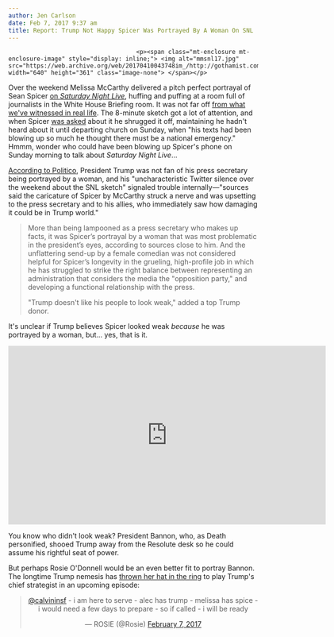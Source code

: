 ```yaml
---
author: Jen Carlson
date: Feb 7, 2017 9:37 am
title: Report: Trump Not Happy Spicer Was Portrayed By A Woman On SNL
---
```


	
										<p><span class="mt-enclosure mt-enclosure-image" style="display: inline;"> <img alt="mmsnl17.jpg" src="https://web.archive.org/web/20170410043748im_/http://gothamist.com/attachments/arts_jen/mmsnl17.jpg" width="640" height="361" class="image-none"> </span></p>

<p>Over the weekend Melissa McCarthy delivered a pitch perfect portrayal of Sean Spicer <a href="https://web.archive.org/web/20170410043748/http://gothamist.com/2017/02/06/sean_spicer_snl_notes.php">on <em>Saturday Night Live</em></a>, huffing and puffing at a room full of journalists in the White House Briefing room. It was not far off <a href="https://web.archive.org/web/20170410043748/http://dcist.com/2017/01/sean_spicer_lying_liar.php">from what we&apos;ve witnessed in real life</a>. The 8-minute sketch got a lot of attention, and when Spicer <a href="https://web.archive.org/web/20170410043748/http://extratv.com/2017/02/05/white-house-press-secretary-sean-spicer-reacts-to-melissa-mccarthys-snl-skit/">was asked</a> about it he shrugged it off, maintaining he hadn&apos;t heard about it until departing church on Sunday, when &quot;his texts had been blowing up so much he thought there must be a national emergency.&quot; Hmmm, wonder who could have been blowing up Spicer&apos;s phone on Sunday morning to talk about <em>Saturday Night Live</em>...</p>

<p><a href="https://web.archive.org/web/20170410043748/http://www.politico.com/story/2017/02/melissa-mccarthy-sean-spicer-234715">According to Politico</a>, President Trump was not fan of his press secretary being portrayed by a woman, and his &quot;uncharacteristic Twitter silence over the weekend about the SNL sketch&quot; signaled trouble internally&#x2014;&quot;sources said the caricature of Spicer by McCarthy struck a nerve and was upsetting to the press secretary and to his allies, who immediately saw how damaging it could be in Trump world.&quot;</p>

<blockquote>More than being lampooned as a press secretary who makes up facts, it was Spicer&#x2019;s portrayal by a woman that was most problematic in the president&#x2019;s eyes, according to sources close to him. And the unflattering send-up by a female comedian was not considered helpful for Spicer&#x2019;s longevity in the grueling, high-profile job in which he has struggled to strike the right balance between representing an administration that considers the media the &quot;opposition party,&quot; and developing a functional relationship with the press.

<p>&quot;Trump doesn&apos;t like his people to look weak,&quot; added a top Trump donor.</p></blockquote>It&apos;s unclear if Trump believes Spicer looked weak <em>because</em> he was portrayed by a woman, but... yes, that is it.<p></p>

<p><iframe width="640" height="360" src="https://web.archive.org/web/20170410043748if_/https://www.youtube.com/embed/UWuc18xISwI" frameborder="0" allowfullscreen></iframe></p>

<p>You know who didn&apos;t look weak? President Bannon, who, as Death personified, shooed Trump away from the Resolute desk so he could assume his rightful seat of power. </p>

<p>But perhaps Rosie O&apos;Donnell would be an even better fit to portray Bannon. The longtime Trump nemesis has <a href="https://web.archive.org/web/20170410043748/http://www.vanityfair.com/hollywood/2017/02/rosie-odonnell-steve-bannon-saturday-night-live-donald-trump-sean-spicer-melissa-mccarthy">thrown her hat in the ring</a> to play Trump&apos;s chief strategist in an upcoming episode: </p>

<center><blockquote class="twitter-tweet" data-lang="en"><p lang="en" dir="ltr"><a href="https://web.archive.org/web/20170410043748/https://twitter.com/calvininsf">@calvininsf</a> - i am here to serve - alec has trump - melissa has spice - i would need a few days to prepare - so if called - i will be ready</p>&#x2014; ROSIE (@Rosie) <a href="https://web.archive.org/web/20170410043748/https://twitter.com/Rosie/status/828792995591888896">February 7, 2017</a></blockquote>
<script async src="//web.archive.org/web/20170410043748js_/http://platform.twitter.com/widgets.js" charset="utf-8"></script></center>					
										
									
				